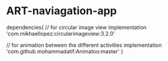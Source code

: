 # ART-naviagation-app

dependencies{
// for circular image view
 implementation 'com.mikhaellopez:circularimageview:3.2.0'
 
 
 // for animation between the different activities
 implementation 'com.github.mohammadatif:Animatoo:master'
}

